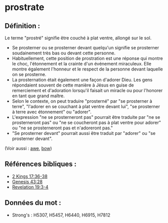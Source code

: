 # prostrate

## Définition :

Le terme "prostré" signifie être couché à plat ventre, allongé sur le sol.

* Se prosterner ou se prosterner devant quelqu'un signifie se prosterner soudainement très bas ou devant cette personne.
* Habituellement, cette position de prostration est une réponse qui montre le choc, l'étonnement et la crainte d'un événement miraculeux. Elle montre également l'honneur et le respect de la personne devant laquelle on se prosterne.
* La prosternation était également une façon d'adorer Dieu. Les gens répondaient souvent de cette manière à Jésus en guise de remerciement et d'adoration lorsqu'il faisait un miracle ou pour l'honorer en tant que grand maître.
* Selon le contexte, on peut traduire "prosterné" par "se prosterner à terre", "l'adorer en se couchant à plat ventre devant lui", "se prosterner à terre avec étonnement" ou "adorer".
* L'expression "ne se prosterneront pas" pourrait être traduite par "ne se prosterneront pas" ou "ne se coucheront pas à plat ventre pour adorer" ou "ne se prosterneront pas et n'adoreront pas."
* "Se prosterner devant" pourrait aussi être traduit par "adorer" ou "se prosterner devant".

(Voir aussi : [awe](../other/awe.md), [bow](../other/bow.md))

## Références bibliques :

* [2 Kings 17:36-38](rc://en/tn/help/2ki/17/36)
* [Genesis 43:28](rc://en/tn/help/gen/43/28)
* [Revelation 19:3-4](rc://en/tn/help/rev/19/03)

## Données du mot :

* Strong's : H5307, H5457, H6440, H6915, H7812
